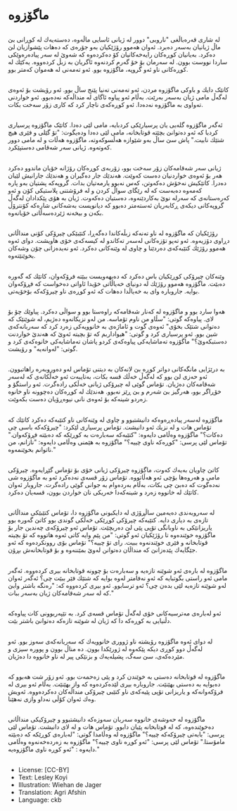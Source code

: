 # ماگۆزوه

##
لە شاری قه‌ره‌باڵغی "ناروبی" دوور لە ژیانی ئاسایی ماڵه‌وه، دەستەیەك لە كوڕانی بێ ماڵ ژیانیان بەسەر دەبرد. ئەوان هەموو رۆژێكیان بەو جۆرەی كە دەهات پێشوازیان لێ دەكرد. ‌به‌یانیان كوڕەكان رایەخەكانیان كۆ دەكردەوە که شه‌وێ له سه‌ر پیاده‌ره‌وێکی ساردا نووست بوون. له سه‌رمان بۆ خۆ گه‌رم کردنه‌وه‌ ئاگریان به زبڵ کرده‌ووه. یەكێك لە كوڕەكانی ناو ئەو گروپە‌، ماگۆزوه بوو. ئەو تەمەنی لە هەموان كەمتر بوو.

##
كاتێک دایك و باوكی ماگۆزوه مردن، ئەو تەمەنی تەنیا پێنج ساڵ بوو. ئەو رۆیشت بۆ ئەوەی لەگەڵ مامی ژیان بەسەر بەرێت. بەڵام ئەو پیاوە ئاگای لە منداڵەكە نەدەبوو. ئەو خواردنی تەواوی بە ماگۆزوه نەدەدا. ئەو کوڕه‌که‌ی ناچار كرد كە كاری زۆر سەخت بکات.

##
ئەگەر ماگۆزوه گلەیی یان پرسیارێكی كردبایە، مامی لێی دەدا. کاتێک ماگۆزوه پرسیاری كردبا كە ئەو دەتوانێ بچێتە قوتابخانە، مامی لێی دەدا ودەیگوت: "تۆ گێلی و فێری هیچ شتێك نابیت." پاش سێ ساڵ به‌و شێوازە هەڵسوكە‌وتە، ماگۆزوه هەڵات و لە مامی دوور كەوتەوە. ژیانی سەر شەقامی دەستپێكرد.

##
ژیانی سەر شەقامەکان زۆر سەخت بوو، زۆربەی كوڕەكان رۆژانە خۆیان ماندوو دەكرد هەر بۆ ئەوەی خواردنیان دەست كەوێت. هەندێك جار دەگیران و هەندێك جارانیش لێیان دەدرا. كاتێكیش نەخۆش دەكەوتن، كەس نەبوو یارمەتیان بدات. گروپەكە پشتیان بەو پارە كەمەوە دەبەست كە لە رێگای سواڵ كردن و لە فرۆشتنی پلاستیكی كۆن و ئەو كەرەستانەی كە سەرلە نوێ بەكاردێنەوە، دەستیان دەكەوت. ژیان بە هۆی پێكدادان لەگەڵ گروپەكانی دیكەی ڕكابەریان ئەستەمتر دەبوو كە دیانویست بەشەكانی شارەكە كۆنترۆڵ بكەن و بیخەنە ژێردەسەڵاتی خۆیانەوە.

##
رۆژێكیان كە ماگۆزوه لە ناو تەنەكە زبڵەكاندا دەگەڕا، كتێبێكی چیرۆكی کۆنی منداڵانی دڕاوی دۆزیه‌وه. ئەو تەپو تۆزەكانی لەسەر تەكاندو لە كیسەكەی خۆی هاویشت. دوای ئەوە هەموو رۆژێك كتێبەكەی دەردێنا و چاوی لە وێنەكانی دەكرد. ئەو نەیدەزانی چۆن وشەكان بخوێنێتەوە.

##
وێنەكان چیرۆكی كوڕێكیان باس دەكرد كە دەیهەویست ببێتە فرۆكەوان، كاتێك كە گەورە دەبێت. ماگۆزوه‌ هەموو رۆژێك لە دونیای خەیاڵاتی خۆیدا ئاواتی دەخواست كە فڕۆكەوان بوایە. جاروبارە وای بە خەیاڵدا دەهات كە ئەو كوڕەی ناو چیرۆكەكە بۆخۆیەتی.

##
هەوا سارد بوو و ماگۆزو‌ه لە كەنار شەقامەكە راوەستا بوو و سواڵی دەكرد. پیاوێك چۆ بۆ لای. پیاوەكە گوتی: "سڵاو من ناوم تۆماسە. من له‌و نزیکانه‌وه ده‌ژیم، له شوێنێک که ده‌توانی شتێک بخۆی" ئەو‌ه‌ی گوت و ئاماژەی بە خانوویەكی زەرد كرد كە سەربانەكەی شین بوو. ئەو پرسیاری كرد و گوتی: "هیواداربم كە تۆ بچیته‌ ئەوێ كە هەندێ خواردنت دەستبكەوێ؟" ماگۆزوه‌ تەماشایەكی پیاوەكەی كردو پاشان تەماشایەكی خانوەكەی كرد و گوتی: "لەوانەیە" و رۆیشت.

##
بە درێژایی مانگەكانی دواتر كوڕە بێ لانەكان بە دیتنی تۆماس لەو دەوروبەرە راهاتبوون. ئەو حەزی لێ بوو كە لەگەڵ خەڵك قسە بكات، بەتایبەت ئەو خەڵكانەی كە لەسەر شەقامەكان دەژیان. تۆماس گوێی لە چیرۆكی ژیانی خەڵكی رادەگرت. ئەو راستگۆ و خۆڕاگر بوو، هه‌رگیز بێ شه‌رم و بێ ڕێز نەبوو. هەندێك لە كوڕەكان ده‌چوونە ناو خانوە زەردو شینەكە بۆ ئه‌و‌‌ه‌‌ی نانی نیوەڕۆیان دەست بكەوێت.

##
ماگۆزوه‌ لەسەر پیادەڕەوەكە دانیشتبوو و چاوی لە وێنەكانی ناو كتێبەكە دەكرد كاتێك كە تۆماس هات و لە نزیك ئەو دانیشت. تۆماس پرسیاری لێكرد: "چیرۆكەكە باسی چی دەكات؟" ماگۆزوه‌ وه‌ڵامی دایەوە: "كتێبەكە سەبارەت بە كوڕێكە كە دەبێتە فڕۆكەوان." تۆماس لێی پرسی: "كوڕەكە ناوی چییە؟" ماگۆزوه بە هێمنی وەڵامی دایەوە: "نازانم، من ناتوانم بخوێنمەوە."

##
كاتێ چاویان بەیەك كەوت، ماگۆزو‌ه چیرۆكی ژیانی خۆی بۆ تۆماس گێڕایەوە. چیرۆكی مامی و هەروەها بۆچی ئەو هەڵاتووە. تۆماس زۆر قسەی نەدەكرد ئەو بە ماگۆزو‌ه‌ شی نەدەگوت كە دەبێ چی بكات، بەڵام بەردەوام بە جوانی گوێی رادەگرت. جاروبار ئەوان كاتێك لە خانووە زەرد و شینەكەدا خەریكی نان خواردن بوون، قسەیان دەكرد.

##
لە سەروبەندی دەیەمین ساڵڕۆژی لە دایكبونی ماگۆزوه‌ دا، تۆماس كتێبێكی منداڵانی تازەی بە دیاری دایە. كتێبەكە چیرۆكی كوڕێكی خەڵكی گوندی بوو کاتێ گەورە بوو یاریزانێكی بە ناوبانگی تۆپی پێی لێ دەربچێت. تۆماس ئەو چیرۆكەی چەندین جار بۆ ماگۆزوه خوێندەوە تا رۆژێكیان ئەو گوتی: "من پێم وایە كاتی ئەوە هاتووە كە تۆ بچیتە قوتابخانە و فێری خوێندنەوە ببیت. رای تۆ چییە؟" تۆماس بۆی روونكردەوە كە ئەو جێگایەك پێدەزانێ كە منداڵان دەتوانن لەوێ بمێننەوە و بۆ قوتابخانەش بڕۆن.

##
ماگۆزوه لە بارەی ئەو شوێنە تازەیە و سەبارەت بۆ چوونه قوتابخانە بیری كردەووە. ئەگەر مامی ئەو راستی بگوتبایە كە ئەو نەفامتر لەوە بوایە كە شتێك فێر ببێت چی؟ ئەگەر ئەوان لەو شوێنە تازەیە لێی بدەن چی؟ ئەو ترسابوو. ئەو بیری كردەووە كە: "رەنگە باشتر وابێ كە لە سەر شەقامەكان ژیان بەسەر ببات."

##
ئەو لەبارەی مەترسیەكانی خۆی لەگەڵ تۆماس قسەی كرد. بە تێپەربوونی كات پیاوەكە دڵنیایی بە كوڕەكە دا كە ژیان لە شوێنە تازەكە دەتوانێ باشتر بێت.

##
لە دوای ئەوە ماگۆزوه رۆیشته ناو ژووری خانوویەك كە سەربانەكەی سەوز بوو. ئەو لەگەڵ دوو كوڕی دیكە پێكەوە لە ژورێكدا بوون. دە مناڵ بوون و پوورە سیزی و مێردەكەی، سێ سەگ، پشیلەیەك و بزنێكی پیر لە ناو خانووە دا دەژیان.

##
ماگۆزوه لە قوتابخانە دەستی بە خوێندن كرد و پێی زەحمەت بوو. ئەو زۆر شت هەبوو كە دەبوایە بە دەستی بهێنێت. جاروبارە بیری لێدەكردەوە كە واز بهێنێت. بەڵام ئەو بیری لە فرۆكەوانەكە و یاریزانی تۆپی پێیەكەی ناو كتێبی چیرۆكی منداڵه‌کان دەكردەووە. ئەویش وەك ئەوان كۆڵی نەداو وازی نەهێنا.

##
ماگۆزوه لە حەوشەی خانووە سەربان سەوزەكە دانیشتبوو و چیرۆكیكی منداڵانی دەخوێندەوە، كە لە قوتابخانە پێیان دابوو. تۆماس هات و لە لای دانیشت. تۆماس لێی پرسی: "بابەتی چیرۆكەكە چییە؟" ماگۆزوه لە وەڵامدا گوتی: "لەبارەی كوڕێكە كە دەبێتە مامۆستا." تۆماس لێی پرسی: "ئەو كوڕە ناوی چییە؟" ماگۆزوه بە زەردەخەنەوه‌ وه‌ڵامی دایه‌وه‌ : "ئەو كوڕە ناوی ماگۆزوه‌یه."

##
* License: [CC-BY]
* Text: Lesley Koyi
* Illustration: Wiehan de Jager
* Translation: Agri Afshin
* Language: ckb
